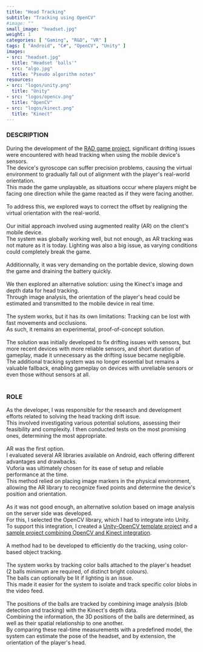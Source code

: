 ```yaml
---
title: "Head Tracking"
subtitle: "Tracking using OpenCV"
#image: ""
small_image: "headset.jpg"
weight: 1
categories: [ "Gaming", "R&D", "VR" ]
tags: [ "Android", "C#", "OpenCV", "Unity" ]
images:
- src: "headset.jpg"
  title: "Headset 'balls'"
- src: "algo.jpg"
  title: "Pseudo algorithm notes"
resources:
- src: "logos/unity.png"
  title: "Unity"
- src: "logos/opencv.png"
  title: "OpenCV"
- src: "logos/kinect.png"
  title: "Kinect"
---
```


<h3>DESCRIPTION</h3>
During the development of the <a href="/pro/rmit/rad">RAD game project</a>, significant drifting issues were encountered with head tracking when using the mobile device's sensors.<br>
The device's gyroscope can suffer precision problems, causing the virtual environment to gradually fall out of alignment with the player's real-world orientation.<br>
This made the game unplayable, as situations occur where players might be facing one direction while the game reacted as if they were facing another.<br>
<br>
To address this, we explored ways to correct the offset by realigning the virtual orientation with the real-world.<br>
<br>
Our initial approach involved using augmented reality (AR) on the client's mobile device.<br>
The system was globally working well, but not enough, as AR tracking was not mature as it is today. Lighting was also a big issue, as varying conditions could completely break the game.<br>
<br>
Additionnally, it was very demanding on the portable device, slowing down the game and draining the battery quickly.<br>
<br>
We then explored an alternative solution: using the Kinect's image and depth data for head tracking.<br>
Through image analysis, the orientation of the player's head could be estimated and transmitted to the mobile device in real time.<br>
<br>
The system works, but it has its own limitations: Tracking can be lost with fast movements and occlusions.<br>
As such, it remains an experimental, proof-of-concept solution.<br>
<br>
The solution was initially developed to fix drifting issues with sensors, but more recent devices with more reliable sensors, and short duration of gameplay, made it unnecessary as the drifting issue became negligible.<br>
The additional tracking system was no longer essential but remains a valuable fallback, enabling gameplay on devices with unreliable sensors or even those without sensors at all.<br>
<br>

<h3>ROLE</h3>
As the developer, I was responsible for the research and development efforts related to solving the head tracking drift issue.<br>
This involved investigating various potential solutions, assessing their feasibility and complexity. I then conducted tests on the most promising ones, determining the most appropriate.<br>
<br>
AR was the first option.<br>
I evaluated several AR libraries available on Android, each offering different advantages and drawbacks.<br>
Vuforia was ultimately chosen for its ease of setup and reliable performance at the time.<br>
This method relied on placing image markers in the physical environment, allowing the AR library to recognize fixed points and determine the device's position and orientation.<br>
<br>
As it was not good enough, an alternative solution based on image analysis on the server side was developed.<br>
For this, I selected the OpenCV library, which I had to integrate into Unity.<br>
To support this integration, I created a <a href="https://github.com/2-REC/unity-opencv-boilerplate" target="_blank">Unity-OpenCV template project</a> and a <a href="https://github.com/2-REC/unity-kinect-tracking" target="_blank">sample project combining OpenCV and Kinect integration</a>.<br>
<br>
A method had to be developed to efficiently do the tracking, using color-based object tracking.<br>
<br>
The system works by tracking color balls attached to the player's headset (2 balls minimum are required, of distinct bright colours).<br>
The balls can optionally be lit if lighting is an issue.<br>
This made it easier for the system to isolate and track specific color blobs in the video feed.<br>
<br>
The positions of the balls are tracked by combining image analysis (blob detection and tracking) with the Kinect's depth data.<br>
Combining the information, the 3D positions of the balls are determined, as well as their spatial relationship to one another.<br>
By comparing these real-time measurements with a predefined model, the system can estimate the pose of the headset, and by extension, the orientation of the player's head.<br>
